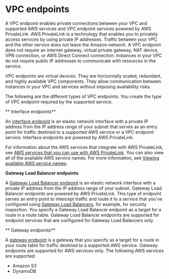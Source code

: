 # VPC endpoints<a name="vpc-endpoints"></a>

A VPC endpoint enables private connections between your VPC and supported AWS services and VPC endpoint services powered by AWS PrivateLink\. AWS PrivateLink is a technology that enables you to privately access services by using private IP addresses\. Traffic between your VPC and the other service does not leave the Amazon network\. A VPC endpoint does not require an internet gateway, virtual private gateway, NAT device, VPN connection, or AWS Direct Connect connection\. Instances in your VPC do not require public IP addresses to communicate with resources in the service\. 

VPC endpoints are virtual devices\. They are horizontally scaled, redundant, and highly available VPC components\. They allow communication between instances in your VPC and services without imposing availability risks\.

The following are the different types of VPC endpoints\. You create the type of VPC endpoint required by the supported service\.

** Interface endpoints**

An [interface endpoint](vpce-interface.md) is an elastic network interface with a private IP address from the IP address range of your subnet that serves as an entry point for traffic destined to a supported AWS service or a VPC endpoint service\. Interface endpoints are powered by AWS PrivateLink\.

For information about the AWS services that integrate with AWS PrivateLink, see [AWS services that you can use with AWS PrivateLink](integrated-services-vpce-list.md)\. You can also view all of the available AWS service names\. For more information, see [Viewing available AWS service names](vpce-interface.md#vpce-view-services)\.

 **Gateway Load Balancer endpoints**

A [Gateway Load Balancer endpoint](vpce-gateway-load-balancer.md) is an elastic network interface with a private IP address from the IP address range of your subnet\. Gateway Load Balancer endpoints are powered by AWS PrivateLink\. This type of endpoint serves an entry point to intercept traffic and route it to a service that you've configured using [Gateway Load Balancers](https://docs.aws.amazon.com/elasticloadbalancing/latest/gateway/introduction.html), for example, for security inspection\. You specify a Gateway Load Balancer endpoint as a target for a route in a route table\. Gateway Load Balancer endpoints are supported for endpoint services that are configured for Gateway Load Balancers only\.

** Gateway endpoints**

A [gateway endpoint](vpce-gateway.md) is a gateway that you specify as a target for a route in your route table for traffic destined to a supported AWS service\. Gateway endpoints are supported for AWS services only\. The following AWS services are supported:
+ Amazon S3
+ DynamoDB